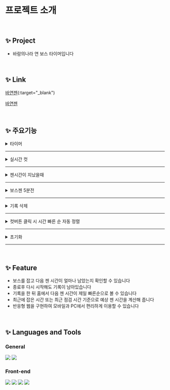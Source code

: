 # 프로젝트 소개

</br>

## ✨ Project

- 바람의나라 연 보스 타이머입니다

</br>

## ✨ Link

[바연젠](https://bayeongen.shop)(:target="_blank")

<a href="https://bayeongen.shop" target="_blank">바연젠</a>

</br>

## ✨ 주요기능

<details>
  <summary> 타이머 </summary>
    <img width="700" src="img/timer.gif"/>  
</details>

---

<details>
  <summary> 실시간 컷 </summary>
    <img width="700" src="img/realtimecut.gif"/>  
</details>

---

<details>
  <summary> 젠시간이 지났을때 </summary>
    <img width="700" src="img/pasttime.png"/>  
</details>

---

<details>
  <summary> 보스젠 5분전 </summary>
    <img width="700" src="img/fiveminutes.gif"/>  
</details>

---

<details>
  <summary> 기록 삭제 </summary>
    <img width="700" src="img/delete.gif"/>  
</details>

---

<details>
  <summary> 컷버튼 클릭 시 시간 빠른 순 자동 정렬 </summary>
    <img width="700" src="img/autosort.gif"/>  
</details>

---

<details>
  <summary> 초기화 </summary>
    <img width="700" src="img/reset.gif"/>  
</details>

---

<!-- <details>
  <summary> 타이머 </summary>
    <img width="700" src=""/>
</details> -->

 </br>

## ✨ Feature

- 보스를 잡고 다음 젠 시간이 얼마나 남았는지 확인할 수 있습니다
- 종료후 다시 시작해도 기록이 남아있습니다
- 기록을 한 뒤 홈에서 다음 젠 시간이 제일 빠른순으로 볼 수 있습니다
- 최근에 잡은 시간 또는 최근 점검 시간 기준으로 예상 젠 시간을 계산해 줍니다
- 반응형 웹을 구현하여 모바일과 PC에서 편리하게 이용할 수 있습니다

</br>

## ✨ Languages and Tools

### General

<img src="https://img.shields.io/badge/javascript-F7DF1E?style=for-the-badge&logo=javascript&logoColor=black" height="40"> <img src="https://img.shields.io/badge/Node.js-339933?style=for-the-badge&logo=Node.js&logoColor=white" height="40">

### Front-end

<img src="https://img.shields.io/badge/react-61DAFB?style=for-the-badge&logo=react&logoColor=black" height="40"> <img src="https://img.shields.io/badge/html-E34F26?style=for-the-badge&logo=html5&logoColor=white" height="40"> <img src="https://img.shields.io/badge/css-1572B6?style=for-the-badge&logo=css3&logoColor=white" height="40"> <img src="https://img.shields.io/badge/styled components-DB7093?style=for-the-badge&logo=styled-components&logoColor=black" height="40">
